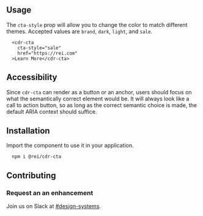 ## <span class="usage">Usage</span>

The `cta-style` prop will allow you to change the color to match different themes. Accepted values are `brand`, `dark`, `light`, and `sale`.

```
  <cdr-cta
    cta-style="sale"
    href="https://rei.com"
  >Learn More</cdr-cta>
```

## <span class="accessibility">Accessibility</span>

Since `cdr-cta` can render as a button or an anchor, users should focus on what the semantically correct element would be. It will always look like a call to action button, so as long as the correct semantic choice is made, the default ARIA context should suffice. 

## <span class="">Installation</span>

Import the component to use it in your application.

```
  npm i @rei/cdr-cta
```

## <span class="">Contributing</span>

### Request an an enhancement
Join us on Slack at [#design-systems](https://rei.slack.com/messages/CA58YCGN4).
